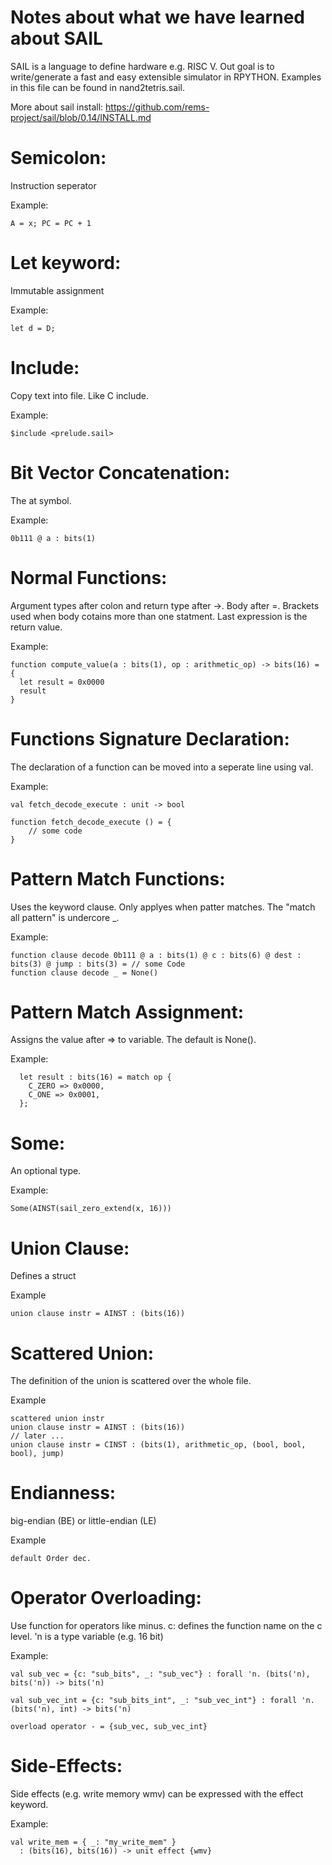 Notes about what we have learned about SAIL
=
SAIL is a language to define hardware e.g. RISC V.
Out goal is to write/generate a fast and easy extensible simulator in RPYTHON.
Examples in this file can be found in nand2tetris.sail.

More about sail install: https://github.com/rems-project/sail/blob/0.14/INSTALL.md

Semicolon:
==
Instruction seperator

Example:
```
A = x; PC = PC + 1
```

Let keyword:
==
Immutable assignment

Example:
```
let d = D;
```


Include:
==
Copy text into file. Like C include.

Example:
```
$include <prelude.sail>
```


Bit Vector Concatenation:
==
The at symbol.

Example:
```
0b111 @ a : bits(1)
```


Normal Functions:
==
Argument types after colon and return type after ->. 
Body after =.
Brackets used when body cotains more than one statment. 
Last expression is the return value.

Example:
```
function compute_value(a : bits(1), op : arithmetic_op) -> bits(16) = {
  let result = 0x0000
  result
}
```

Functions Signature Declaration:
==
The declaration of a function can be moved into a seperate line using val.

Example:
```
val fetch_decode_execute : unit -> bool

function fetch_decode_execute () = {
    // some code
}
```

Pattern Match Functions:
==
Uses the keyword clause. Only applyes when patter matches. 
The "match all pattern" is undercore _.

Example:
```
function clause decode 0b111 @ a : bits(1) @ c : bits(6) @ dest : bits(3) @ jump : bits(3) = // some Code
function clause decode _ = None()
```

Pattern Match Assignment:
==
Assigns the value after => to variable.
The default is None().

Example:
```
  let result : bits(16) = match op {
    C_ZERO => 0x0000,
    C_ONE => 0x0001,
  };
```


Some:
==
An optional type.

Example:
```
Some(AINST(sail_zero_extend(x, 16)))
```


Union Clause:
==
Defines a struct

Example
```
union clause instr = AINST : (bits(16))
```


Scattered Union:
==
The definition of the union is scattered over the whole file.

Example
```
scattered union instr
union clause instr = AINST : (bits(16))
// later ...
union clause instr = CINST : (bits(1), arithmetic_op, (bool, bool, bool), jump)
```


Endianness:
==
big-endian (BE) or little-endian (LE)

Example
```
default Order dec.
```

Operator Overloading:
==
Use function for operators like minus. c: defines the function name on the
c level. 'n is a type variable (e.g. 16 bit)

Example:
```
val sub_vec = {c: "sub_bits", _: "sub_vec"} : forall 'n. (bits('n), bits('n)) -> bits('n)

val sub_vec_int = {c: "sub_bits_int", _: "sub_vec_int"} : forall 'n. (bits('n), int) -> bits('n)

overload operator - = {sub_vec, sub_vec_int}
```

Side-Effects:
==
Side effects (e.g. write memory wmv) can be expressed with the effect keyword.

Example:
```
val write_mem = { _: "my_write_mem" }
  : (bits(16), bits(16)) -> unit effect {wmv}
```